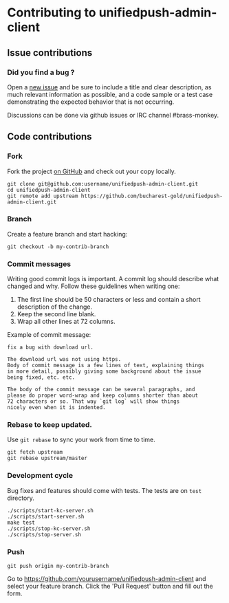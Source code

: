 # Contributing to unifiedpush-admin-client

## Issue contributions

### Did you find a bug ?

Open a [new issue](https://github.com/bucharest-gold/unifiedpush-admin-client/issues/new)
and be sure to include a title and clear description, as much relevant information
as possible, and a code sample or a test case demonstrating the expected behavior
that is not occurring.

Discussions can be done via github issues or IRC channel #brass-monkey.

## Code contributions

### Fork

Fork the project [on GitHub](https://github.com/bucharest-gold/unifiedpush-admin-client)
and check out your copy locally.

```
git clone git@github.com:username/unifiedpush-admin-client.git
cd unifiedpush-admin-client
git remote add upstream https://github.com/bucharest-gold/unifiedpush-admin-client.git
```

### Branch

Create a feature branch and start hacking:

```
git checkout -b my-contrib-branch
```

### Commit messages

Writing good commit logs is important. A commit log should describe what
changed and why. Follow these guidelines when writing one:

1. The first line should be 50 characters or less and contain a short
   description of the change.
2. Keep the second line blank.
3. Wrap all other lines at 72 columns.

Example of commit message:

```
fix a bug with download url.

The download url was not using https.
Body of commit message is a few lines of text, explaining things
in more detail, possibly giving some background about the issue
being fixed, etc. etc.

The body of the commit message can be several paragraphs, and
please do proper word-wrap and keep columns shorter than about
72 characters or so. That way `git log` will show things
nicely even when it is indented.
```

### Rebase to keep updated.

Use `git rebase` to sync your work from time to time.

```
git fetch upstream
git rebase upstream/master
```

### Development cycle

Bug fixes and features should come with tests.
The tests are on `test` directory.

```
./scripts/start-kc-server.sh
./scripts/start-server.sh
make test
./scripts/stop-kc-server.sh
./scripts/stop-server.sh
```

### Push

```
git push origin my-contrib-branch
```

Go to https://github.com/yourusername/unifiedpush-admin-client and select your feature branch.
Click the 'Pull Request' button and fill out the form.
